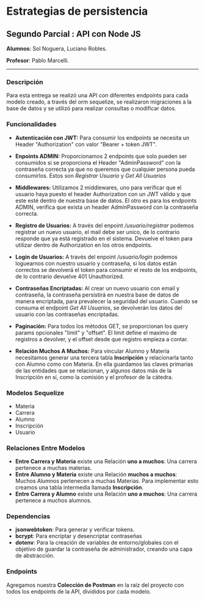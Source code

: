 # Estrategias de persistencia #

## Segundo Parcial : API con Node JS

**Alumnos**: Sol Noguera, Luciano Robles.

**Profesor**: Pablo Marcelli.

______________________

### Descripción
Para esta entrega se realizó una API con diferentes endpoints para cada modelo creado, 
a través del orm sequelize, se realizaron migraciones a la base de datos y se utilizó para realizar consultas o modificar datos.

### Funcionalidades
- **Autenticación con JWT:** Para consumir los endpoints se necesita un Header "Authorization" con valor "Bearer + token JWT".

- **Enpoints ADMIN:** Proporcionamos 2 endpoints que solo pueden ser consumidos si se proporciona el Header "AdminPassword" con la contraseña correcta ya que no queremos que cualquier persona pueda consumirlos. Estos son _Registrar Usuario_ y _Get All Usuarios_

- **Middlewares:** Utilizamos 2 middlewares, uno para verificar que el usuario haya puesto el header Authorization con un JWT válido y que este esté dentro de nuestra base de datos. El otro es para los endpoints ADMIN, verifica que exista un header AdminPassword con la contraseña correcta.

- **Registro de Usuarios:** A través del enpoint _/usuario/registrar_ podemos registrar un nuevo usuario, el mail debe ser unico, de lo contrario responde que ya está registrado en el sistema. Devuelve el token para utilizar dentro de Authorization en los otros endpoints.

- **Login de Usuarios:** A través del enpoint _/usuario/login_ podemos loguearnos con nuestro usuario y contraseña, si los datos están correctos se devolverá el token para consumir el resto de los endpoints, de lo contrario devuelve 401 Unauthorized.

- **Contraseñas Encriptadas:** Al crear un nuevo usuario con email y contraseña, la contraseña persistirá en nuestra base de datos de manera encriptada, para prevalecer la seguridad del usuario. Cuando se consuma el endpoint _Get All Usuarios_, se devolverán los datos del usuario con las contraseñas encriptadas.

- **Paginación:** Para todos los métodos GET, se proporcionan los query params opcionales "limit" y "offset". El limit define el maximo de registros a devolver, y el offset desde que registro empieza a contar.

- **Relación Muchos A Muchos:** Para vincular Alumno y Materia necesitamos generar una tercera tabla **Inscripción** y relacionarla tanto con Alumno como con Materia. En ella guardamos las claves primarias de las entidades que se relacionan, y algunos datos más de la Inscripción en sí, como la comisión y el profesor de la cátedra.

### Modelos Sequelize
- Materia
- Carrera
- Alumno
- Inscripción
- Usuario

### Relaciones Entre Modelos
- **Entre Carrera y Materia** existe una Relación **uno a muchos**: Una carrera pertenece a muchas materias.
- **Entre Alumno y Materia** existe una Relación **muchos a muchos**: Muchos Alumnos pertenecen a muchas Materias. Para implementar esto creamos una tabla intermedia llamada **Inscripción**.
- **Entre Carrera y Alumno** existe una Relación **uno a muchos**: Una carrera pertenece a muchos alumnos.

### Dependencias

- **jsonwebtoken**: Para generar y verificar tokens.
- **bcrypt**: Para encriptar y desencriptar contraseñas 
- **dotenv**: Para la creación de variables de entorno/globales con el objetivo de guardar la contraseña de administrador, creando una capa de abstracción. 

### Endpoints
Agregamos nuestra **Colección de Postman** en la raíz del proyecto con todos los endpoints de la API, divididos por cada modelo.
